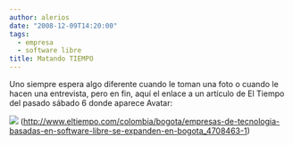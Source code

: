 ```yaml
---
author: alerios
date: "2008-12-09T14:20:00"
tags:
  - empresa
  - software libre
title: Matando TIEMPO
---
```


Uno siempre espera algo diferente cuando le toman una foto o cuando le hacen
una entrevista, pero en fin, aquí el enlace a un artículo de El Tiempo del
pasado sábado 6 donde aparece Avatar:

![](/images/2008/12/Pantallazo-Noticias-de-Bogot-C3-A1-ELTIEMPO.COM-3E-Empresas-de-tecnolog-C3-ADa-basadas-en-27software-27-libre-se-expanden-en-Bogot-C3-A1-Iceweasel-300x225.png) (http://www.eltiempo.com/colombia/bogota/empresas-de-tecnologia-basadas-en-software-libre-se-expanden-en-bogota_4708463-1)[
](http://www.eltiempo.com/colombia/bogota/empresas-de-tecnologia-basadas-en-software-libre-se-expanden-en-bogota_4708463-1)[](http://www.eltiempo.com/colombia/bogota/empresas-de-tecnologia-basadas-en-software-libre-se-expanden-en-bogota_4708463-1)
